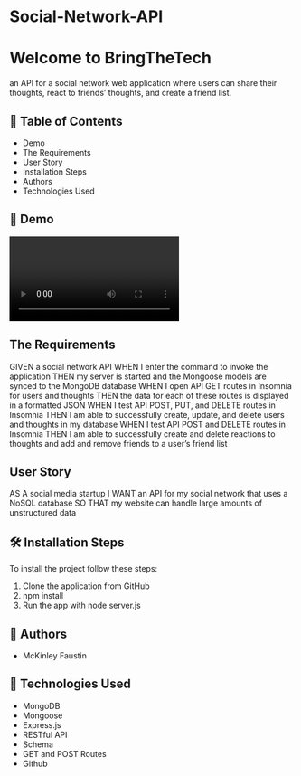 # Social-Network-API
# Welcome to BringTheTech
an API for a social network web application where users can share their thoughts, react to friends’ thoughts, and create a friend list.

## 🧐 Table of Contents
- Demo
- The Requirements
- User Story
- Installation Steps
- Authors
- Technologies Used

## 🚀 Demo
![Screenshot](2022-10-09.mov)

## The Requirements
GIVEN a social network API
WHEN I enter the command to invoke the application
THEN my server is started and the Mongoose models are synced to the MongoDB database
WHEN I open API GET routes in Insomnia for users and thoughts
THEN the data for each of these routes is displayed in a formatted JSON
WHEN I test API POST, PUT, and DELETE routes in Insomnia
THEN I am able to successfully create, update, and delete users and thoughts in my database
WHEN I test API POST and DELETE routes in Insomnia
THEN I am able to successfully create and delete reactions to thoughts and add and remove friends to a user’s friend list

## User Story
AS A social media startup
I WANT an API for my social network that uses a NoSQL database
SO THAT my website can handle large amounts of unstructured data

## 🛠️ Installation Steps
To install the project follow these steps:

1. Clone the application from GitHub
1. npm install
1. Run the app with node server.js

## 🌟 Authors
- McKinley Faustin

## 🍰 Technologies Used
- MongoDB
- Mongoose
- Express.js
- RESTful API
- Schema
- GET and POST Routes
- Github
